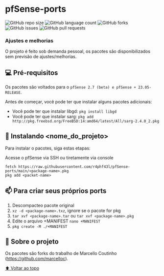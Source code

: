 # pfSense-ports

![GitHub repo size](https://img.shields.io/github/repo-size/r4phf43l/pfSense-ports)
![GitHub language count](https://img.shields.io/github/languages/count/r4phf43l/pfSense-ports)
![GitHub forks](https://img.shields.io/github/forks/r4phf43l/pfSense-ports)
![GitHub issues](https://img.shields.io/github/issues/r4phf43l/pfSense-ports)
![GitHub pull requests](https://img.shields.io/github/issues-pr-raw/r4phf43l/pfSense-ports)

### Ajustes e melhorias

O projeto é feito sob demanda pessoal, os pacotes são disponibilizados sem previsão de ajustes/melhorias.

## 💻 Pré-requisitos
Os pacotes são voltados para o `pfSense 2.7 (beta) e pfSense + 23.05-RELEASE`.

Antes de começar, você pode ter que instalar alguns pacotes adicionais:
* Você pode ter que instalar libgd: `pkg install libgd`
* Você pode ter que instalar sarg: `pkg add http://pkg.freebsd.org/FreeBSD:14:amd64/latest/All/sarg-2.4.0_2.pkg`

## 🚀 Instalando <nome_do_projeto>

Para instalar o pacotes, siga estas etapas:

Acesse o pfSense via SSH ou tiretamente via console
```
fetch https://raw.githubusercontent.com/r4phf43l/pfSense-ports/main/<package-name>.pkg
pkg add <packet-name>
```

## 📫 Para criar seus próprios ports
1. Descompacteo pacote original
2. `xz -d <package-name>.txz`, ignore se o pacote for pkg
3. `tar xvf <package-name>.tar` ou `tar xvf <package-name>.pkg`
4. Edite o arquivo +MANIFEST `nano +MANIFEST`
5. `pkg create -M ./+MANIFEST`

## 🤝 Sobre o projeto

Os pacotes são forks do trabalho de Marcello Coutinho (https://github.com/marcelloc).

[⬆ Voltar ao topo](#pfSense-ports)<br>
